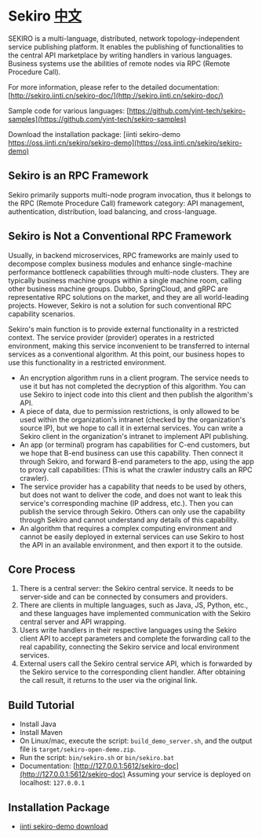 # Sekiro [中文](./README.md)
SEKIRO is a multi-language, distributed, network topology-independent service publishing platform. It enables the publishing of functionalities to the central API marketplace by writing handlers in various languages. Business systems use the abilities of remote nodes via RPC (Remote Procedure Call).

For more information, please refer to the detailed documentation: [http://sekiro.iinti.cn/sekiro-doc/](http://sekiro.iinti.cn/sekiro-doc/)

Sample code for various languages: [https://github.com/yint-tech/sekiro-samples](https://github.com/yint-tech/sekiro-samples)

Download the installation package: [iinti sekiro-demo https://oss.iinti.cn/sekiro/sekiro-demo](https://oss.iinti.cn/sekiro/sekiro-demo)

## Sekiro is an RPC Framework
Sekiro primarily supports multi-node program invocation, thus it belongs to the RPC (Remote Procedure Call) framework category: API management, authentication, distribution, load balancing, and cross-language.

## Sekiro is Not a Conventional RPC Framework
Usually, in backend microservices, RPC frameworks are mainly used to decompose complex business modules and enhance single-machine performance bottleneck capabilities through multi-node clusters. They are typically business machine groups within a single machine room, calling other business machine groups. Dubbo, SpringCloud, and gRPC are representative RPC solutions on the market, and they are all world-leading projects. However, Sekiro is not a solution for such conventional RPC capability scenarios.

Sekiro's main function is to provide external functionality in a restricted context. The service provider (provider) operates in a restricted environment, making this service inconvenient to be transferred to internal services as a conventional algorithm. At this point, our business hopes to use this functionality in a restricted environment.

* An encryption algorithm runs in a client program. The service needs to use it but has not completed the decryption of this algorithm. You can use Sekiro to inject code into this client and then publish the algorithm's API.
* A piece of data, due to permission restrictions, is only allowed to be used within the organization's intranet (checked by the organization's source IP), but we hope to call it in external services. You can write a Sekiro client in the organization's intranet to implement API publishing.
* An app (or terminal) program has capabilities for C-end customers, but we hope that B-end business can use this capability. Then connect it through Sekiro, and forward B-end parameters to the app, using the app to proxy call capabilities: (This is what the crawler industry calls an RPC crawler).
* The service provider has a capability that needs to be used by others, but does not want to deliver the code, and does not want to leak this service's corresponding machine (IP address, etc.). Then you can publish the service through Sekiro. Others can only use the capability through Sekiro and cannot understand any details of this capability.
* An algorithm that requires a complex computing environment and cannot be easily deployed in external services can use Sekiro to host the API in an available environment, and then export it to the outside.

## Core Process
1. There is a central server: the Sekiro central service. It needs to be server-side and can be connected by consumers and providers.
2. There are clients in multiple languages, such as Java, JS, Python, etc., and these languages have implemented communication with the Sekiro central server and API wrapping.
3. Users write handlers in their respective languages using the Sekiro client API to accept parameters and complete the forwarding call to the real capability, connecting the Sekiro service and local environment services.
4. External users call the Sekiro central service API, which is forwarded by the Sekiro service to the corresponding client handler. After obtaining the call result, it returns to the user via the original link.

## Build Tutorial

- Install Java
- Install Maven
- On Linux/mac, execute the script: ``build_demo_server.sh``, and the output file is ``target/sekiro-open-demo.zip``.
- Run the script: ``bin/sekiro.sh`` or ``bin/sekiro.bat``
- Documentation: [http://127.0.0.1:5612/sekiro-doc](http://127.0.0.1:5612/sekiro-doc) Assuming your service is deployed on localhost: ``127.0.0.1``

## Installation Package

- [iinti sekiro-demo download](https://oss.iinti.cn/sekiro/sekiro-demo)

